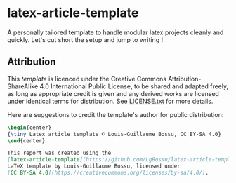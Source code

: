# latex-article-template

A personally tailored template to handle modular latex projects cleanly and quickly. Let's cut short the setup and jump to writing !

## Attribution

This *template* is licenced under the Creative Commons Attribution-ShareAlike 4.0 International Public License, to be shared and adapted freely, as long as appropriate credit is given and any derived works are licensed under identical terms for distribution. See [LICENSE.txt](LICENSE.txt) for more details.

Here are suggestions to credit the template's author for public distribution:

```latex
\begin{center}
{\tiny Latex article template © Louis-Guillaume Bossu, CC BY-SA 4.0}
\end{center}
```

```markdown
This report was created using the 
[latex-article-template](https://github.com/LgBossu/latex-article-template#) 
LaTeX template by Louis-Guillaume Bossu, licensed under 
[CC BY-SA 4.0](https://creativecommons.org/licenses/by-sa/4.0/).
```
